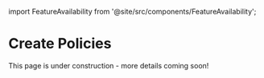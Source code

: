 import FeatureAvailability from '@site/src/components/FeatureAvailability';

# Create Policies

<FeatureAvailability/>

This page is under construction - more details coming soon!